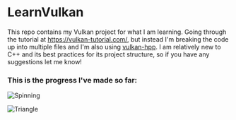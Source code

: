 # LearnVulkan
This repo contains my Vulkan project for what I am learning. Going through the tutorial at https://vulkan-tutorial.com/, but instead I'm breaking the code up into multiple files and I'm also using [vulkan-hpp](https://github.com/KhronosGroup/Vulkan-Hpp). I am relatively new to C++ and its best practices for its project structure, so if you have any suggestions let me know!

### This is the progress I've made so far:

![Spinning](https://i.imgur.com/6Batspb.gif)

![Triangle](https://i.imgur.com/04URiBc.png)
